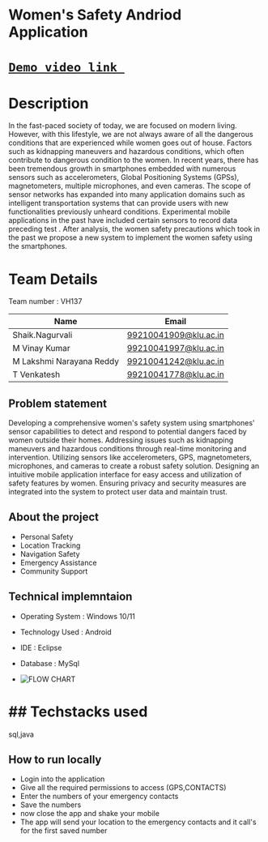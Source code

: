 # Women's Safety Andriod Application
#  [`Demo video link `](http://www.google.com)
# Description
In the fast-paced society of today, we are focused on modern living. However, with this lifestyle, we are not always aware of all the dangerous conditions that are experienced while women goes out of house. Factors such as kidnapping maneuvers and hazardous conditions, which often contribute to dangerous condition to the women. In recent years, there has been tremendous growth in smartphones embedded with numerous sensors such as accelerometers, Global Positioning Systems (GPSs), magnetometers, multiple microphones, and even cameras. The scope of sensor networks has expanded into many application domains such as intelligent transportation systems that can provide users with new functionalities previously unheard conditions. Experimental mobile applications  in the past have included certain sensors to record data preceding test . After analysis, the women safety precautions which took in the past we propose a new system to implement the women safety using the smartphones.
# Team Details
Team number : VH137

| Name    | Email           |
|---------|-----------------|
| Shaik.Nagurvali |99210041909@klu.ac.in |
| M Vinay Kumar | 99210041997@klu.ac.in |
| M Lakshmi Narayana Reddy | 99210041242@klu.ac.in |
|T Venkatesh |99210041778@klu.ac.in|


## Problem statement 
Developing a comprehensive women's safety system using smartphones' sensor capabilities to detect and respond to potential dangers faced by women outside their homes. Addressing issues such as kidnapping maneuvers and hazardous conditions through real-time monitoring and intervention. Utilizing sensors like accelerometers, GPS, magnetometers, microphones, and cameras to create a robust safety solution. Designing an intuitive mobile application interface for easy access and utilization of safety features by women. Ensuring privacy and security measures are integrated into the system to protect user data and maintain trust.

## About the project
- Personal Safety
- Location Tracking
- Navigation Safety
- Emergency Assistance
- Community Support

## Technical implemntaion 
- Operating System		:	Windows 10/11
- Technology Used			: 	Android 
- IDE				:	Eclipse 
- Database			:	MySql

- ![FLOW CHART](https://github.com/MALLALAVINAYKUMAR/women-safety/assets/130592037/2068eac7-9d90-4a90-a09f-3ac7a7c0402c)
# ## Techstacks used 
sql,java
## How to run locally
- Login into the application
- Give all the required permissions to access (GPS,CONTACTS)
- Enter the numbers of your emergency contacts
- Save the numbers
- now close the app and shake your mobile 
- The app will send your location to the emergency contacts and it call's for the first saved number    


